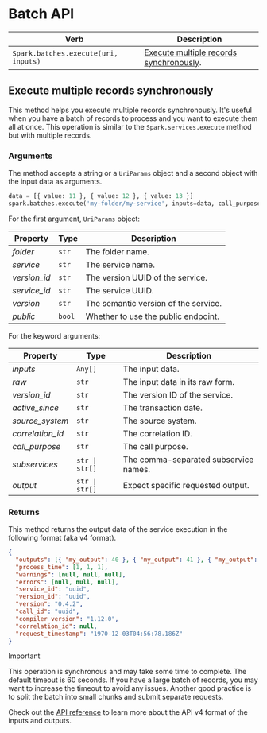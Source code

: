 <!-- markdownlint-disable-file MD024 -->

# Batch API

| Verb                                        | Description                                                                        |
| -----------------------------------------   | ---------------------------------------------------------------------------------- |
| `Spark.batches.execute(uri, inputs)`        | [Execute multiple records synchronously](#execute-multiple-records-synchronously). |

## Execute multiple records synchronously

This method helps you execute multiple records synchronously. It's useful when you
have a batch of records to process and you want to execute them all at once. This
operation is similar to the `Spark.services.execute` method but with multiple records.

### Arguments

The method accepts a string or a `UriParams` object and a second object with the
input data as arguments.

```py
data = [{ value: 11 }, { value: 12 }, { value: 13 }]
spark.batches.execute('my-folder/my-service', inputs=data, call_purpose='Batch execution')
```

For the first argument, `UriParams` object:

| Property     | Type   | Description                          |
| -----------  | ------ | ------------------------------------ |
| _folder_     | `str`  | The folder name.                     |
| _service_    | `str`  | The service name.                    |
| _version\_id_| `str`  | The version UUID of the service.     |
| _service\_id_| `str`  | The service UUID.                    |
| _version_    | `str`  | The semantic version of the service. |
| _public_     | `bool` | Whether to use the public endpoint.  |

For the keyword arguments:

| Property          | Type    | Description                      |
| --------------    | ------- | -------------------------------- |
| _inputs_          | `Any[]` | The input data.                  |
| _raw_             | `str`   | The input data in its raw form.  |
| _version\_id_     | `str`   | The version ID of the service.   |
| _active\_since_   | `str`   | The transaction date.            |
| _source\_system_  | `str`   | The source system.               |
| _correlation\_id_ | `str`   | The correlation ID.              |
| _call\_purpose_   | `str`   | The call purpose.                |
| _subservices_     | `str \| str[]` | The comma-separated subservice names. |
| _output_          | `str \| str[]` | Expect specific requested output.     |

### Returns

This method returns the output data of the service execution in the following
format (aka v4 format).

```json
{
  "outputs": [{ "my_output": 40 }, { "my_output": 41 }, { "my_output": 42 }],
  "process_time": [1, 1, 1],
  "warnings": [null, null, null],
  "errors": [null, null, null],
  "service_id": "uuid",
  "version_id": "uuid",
  "version": "0.4.2",
  "call_id": "uuid",
  "compiler_version": "1.12.0",
  "correlation_id": null,
  "request_timestamp": "1970-12-03T04:56:78.186Z"
}
```

> [!IMPORTANT]
> This operation is synchronous and may take some time to complete. The default
> timeout is 60 seconds. If you have a large batch of records, you may want to
> increase the timeout to avoid any issues. Another good practice is to split
> the batch into small chunks and submit separate requests.

Check out the [API reference](https://docs.coherent.global/spark-apis/execute-api/execute-api-v4#sample-request)
to learn more about the API v4 format of the inputs and outputs.
